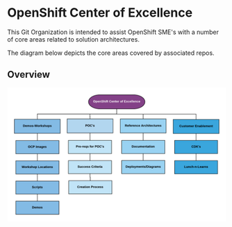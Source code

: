 OpenShift Center of Excellence 
====================================
This Git Organization is intended to assist OpenShift SME's with a number of core areas related to solution architectures.

The diagram below depicts the core areas covered by associated repos.

Overview
--------

![OpenShift Center of Excellence Project Overview](docs/images/ocp-coe-overview.png?raw=true "OpenShift Center of Excellence Project Overview")



